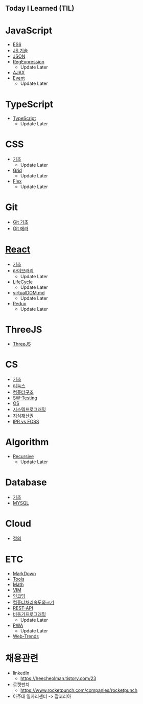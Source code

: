 ## Today I Learned (TIL)

# JavaScript
- [ES6](./JavaScript/ES6.md)
- [JS 기술](./JavaScript/skill.md)
- [JSON](./JavaScript/JSON.md)
- [RegExpression](./JavaScript/RegExp.md)
   - Update Later
- [AJAX](./JavaScript/AJAX.md)
- [Event](./JavaScript/event.md)
   - Update Later
# TypeScript
- [TypeScript](./TypeScript/사용법.md)
   - Update Later
# CSS
- [기초](./CSS/기초.md)
   - Update Later
- [Grid](./CSS/Grid.md)
   - Update Later
- [Flex](./CSS/Flex.md)
   - Update Later
# Git
- [Git 기초](./Git/기초.md)
- [Git 에러](./Git/에러.md)

# [React](./React/README.md)
- [기초](./React/Basic.md)
- [라이브러리](./React/라이브러리.md)
   - Update Later
- [LifeCycle](./React/LifeCycle.md)
   - Update Later
- [virtualDOM.md](./React/virtual-DOM.md)
   - Update Later
- [Redux](./React/Redux.md)
   - Update Later
# ThreeJS
- [ThreeJS](./ThreeJS/README.md)
# CS
- [기초](./CS/basic.md)
- [리눅스](./CS/Linux.md)
- [컴퓨터구조](./CS/컴퓨터구조/README.md)
- [SW-Testing](./CS/SW-Testing.md)
- [OS](./CS/시스템프로그래밍/OperatingSystems.md)
- [시스템프로그래밍](./CS/시스템프로그래밍/README.md)
- [지식재산권](./CS/오픈소스SW/IPR.md)
- [IPR vs FOSS](./CS/오픈소스SW/IPRvsFOSS.md)
# Algorithm
- [Recursive](./Algorithm/재귀.md)
   - Update Later
# Database
- [기초](./Database/종류.md)
- [MYSQL](./Database/MYSQL.md)

# Cloud
- [정의](./Cloud/README.md)
# ETC
- [MarkDown](./ETC/MarkDown.md)
- [Tools](./ETC/유용한-TooL.md)
- [Math](./ETC/수학지식.md)
- [VIM](./ETC/VIM.md)
- [인코딩](./ETC/인코딩.md)
- [컴퓨터처리속도와크기](./ETC/처리속도및사이즈.md)
- [REST-API](./ETC/REST-API.md)
- [비동기프로그래밍](./ETC/비동기프로그래밍.md)
   - Update Later
- [PWA](./ETC/PWA.md)
   - Update Later
- [Web-Trends](./ETC/Web-Trends.md)

# 채용관련

- linkedIn
   - https://heecheolman.tistory.com/23
- 로켓펀치
   - https://www.rocketpunch.com/companies/rocketpunch
- 아주대 일자리센터 -> 잡코리아
